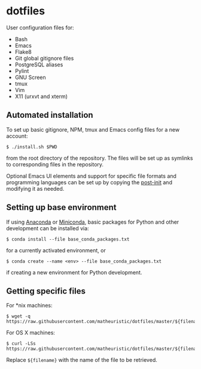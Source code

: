 # dotfiles

User configuration files for:

* Bash
* Emacs
* Flake8
* Git global gitignore files
* PostgreSQL aliases
* Pylint
* GNU Screen
* tmux
* Vim
* X11 (urxvt and xterm)

## Automated installation

To set up basic gitignore, NPM, tmux and Emacs config files for a new account:
```Shell
$ ./install.sh $PWD
```
from the root directory of the repository. The files will be set up as symlinks to corresponding files in the repository.

Optional Emacs UI elements and support for specific file formats and programming languages can be set up by copying the [post-init](.emacs.d/init-local-post.el) and modifying it as needed.

## Setting up base environment

If using [Anaconda](https://www.anaconda.com/download/) or [Miniconda](https://conda.io/miniconda.html), basic packages for Python and other development can be installed via:
```Shell
$ conda install --file base_conda_packages.txt
```
for a currently activated environment, or
```Shell
$ conda create --name <env> --file base_conda_packages.txt
```
if creating a new environment for Python development.

## Getting specific files

For \*nix machines:
```Shell
$ wget -q https://raw.githubusercontent.com/matheuristic/dotfiles/master/${filename}
```

For OS X machines:
```Shell
$ curl -LSs https://raw.githubusercontent.com/matheuristic/dotfiles/master/${filename}
```

Replace `${filename}` with the name of the file to be retrieved.

